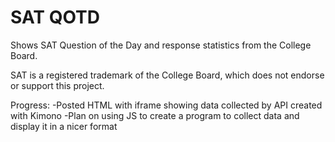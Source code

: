 SAT QOTD
=======

Shows SAT Question of the Day and response statistics from the College Board.


SAT is a registered trademark of the College Board, which does not endorse or support this project.

Progress:
-Posted HTML with iframe showing data collected by API created with Kimono
-Plan on using JS to create a program to collect data and display it in a nicer format
